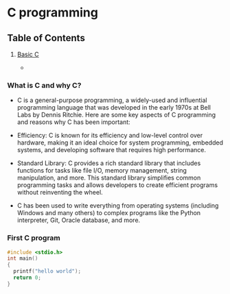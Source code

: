 # C programming

## Table of Contents

1. [Basic C]()

   - []()

### What is C and why C?

- C is a general-purpose programming, a widely-used and influential programming language that was developed in the early 1970s at Bell Labs by Dennis Ritchie. Here are some key aspects of C programming and reasons why C has been important:

- Efficiency: C is known for its efficiency and low-level control over hardware, making it an ideal choice for system programming, embedded systems, and developing software that requires high performance.

- Standard Library: C provides a rich standard library that includes functions for tasks like file I/O, memory management, string manipulation, and more. This standard library simplifies common programming tasks and allows developers to create efficient programs without reinventing the wheel.

- C has been used to write everything from operating systems (including Windows and many others) to complex programs like the Python interpreter, Git, Oracle database, and more.

### First C program

```c
#include <stdio.h>
int main()
{
  printf("hello world");
  return 0;
}

```
